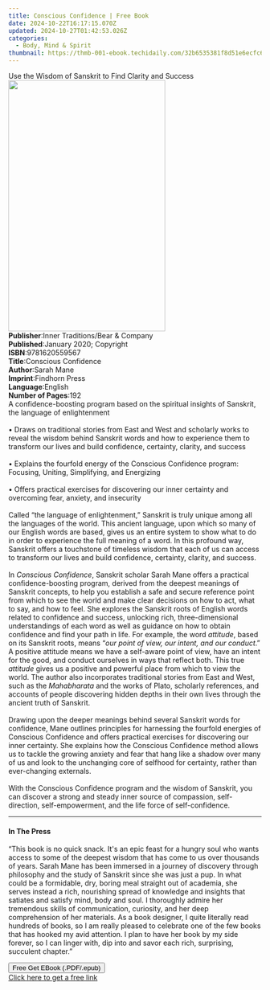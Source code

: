 ```yaml
---
title: Conscious Confidence | Free Book
date: 2024-10-22T16:17:15.070Z
updated: 2024-10-27T01:42:53.026Z
categories:
  - Body, Mind & Spirit
thumbnail: https://thmb-001-ebook.techidaily.com/32b6535381f8d51e6ecfc62755595fa9c9c3fa1a32a3cb2a05b60d8c4873fb8b.jpg
---
```

<main id="book-container">
  <div class="flex flex-col">
    <div class="book-brief flex-1 py-6 px-4 sm:p-6 md:py-10 md:px-8">
      <!-- brief-->
      <div class="book-brief-main">
        Use the Wisdom of Sanskrit to Find Clarity and Success
      </div>
    </div>
    <div
      class="book-meta-info flex-1 grid gap-4 col-start-1 col-end-3 row-start-1 sm:mb-6 sm:grid-cols-4 lg:gap-6 lg:col-start-2 lg:row-end-6 lg:row-span-6 lg:mb-0"
    >
      <div
        class="book-meta-info-left place-content-center mt-4 p-4 text-sm leading-6 col-start-2 col-span-2 dark:text-slate-400"
      >
        <img
          class="w-full h-500 object-cover rounded-lg sm:h-255 sm:col-span-2 lg:col-span-full"
          src="https://img-001-ebook.techidaily.com/3ab4d2f49ea7136103bdbace63b9041615170cdde5c98f480078f50a855ce8d3.jpg"
          alt=""
          width="312"
          height="500"
        />
      </div>
      <div
        class="book-meta-info-right mt-2 col-start-1 row-start-2 col-span-3 self-center"
      >
        <!-- meta data  -->
        <div class="flex flex-col px-4 md:px-8">
          <div class="flex-1">
            <strong>Publisher</strong>:<span class="px-2"
              >Inner Traditions/Bear &amp; Company</span
            >
          </div>
          <div class="flex-1">
            <strong>Published</strong>:<span class="px-2"
              >January 2020; Copyright</span
            >
          </div>
          <div class="flex-1">
            <strong>ISBN</strong>:<span class="px-2">9781620559567</span>
          </div>
          <div class="flex-1">
            <strong>Title</strong>:<span class="px-2"
              >Conscious Confidence</span
            >
          </div>
          <div class="flex-1">
            <strong>Author</strong>:<span class="px-2">Sarah Mane</span>
          </div>
          <div class="flex-1">
            <strong>Imprint</strong>:<span class="px-2">Findhorn Press</span>
          </div>
          <div class="flex-1">
            <strong>Language</strong>:<span class="px-2">English</span>
          </div>
          <div class="flex-1">
            <strong>Number of Pages</strong>:<span class="px-2">192</span>
          </div>
        </div>
      </div>
    </div>
    <div class="book-description flex-1 py-6 px-4 sm:p-6 md:py-10 md:px-8">
      <div class="book-description-main">
        <div accordion-content="" id="description">
          A confidence-boosting program based on the spiritual insights of
          Sanskrit, the language of enlightenment <br /><br />• Draws on
          traditional stories from East and West and scholarly works to reveal
          the wisdom behind Sanskrit words and how to experience them to
          transform our lives and build confidence, certainty, clarity, and
          success <br /><br />• Explains the fourfold energy of the Conscious
          Confidence program: Focusing, Uniting, Simplifying, and Energizing
          <br /><br />• Offers practical exercises for discovering our inner
          certainty and overcoming fear, anxiety, and insecurity
          <br /><br />Called “the language of enlightenment,” Sanskrit is truly
          unique among all the languages of the world. This ancient language,
          upon which so many of our English words are based, gives us an entire
          system to show what to do in order to experience the full meaning of a
          word. In this profound way, Sanskrit offers a touchstone of timeless
          wisdom that each of us can access to transform our lives and build
          confidence, certainty, clarity, and success. <br /><br />In
          <i>Conscious Confidence</i>, Sanskrit scholar Sarah Mane offers a
          practical confidence-boosting program, derived from the deepest
          meanings of Sanskrit concepts, to help you establish a safe and secure
          reference point from which to see the world and make clear decisions
          on how to act, what to say, and how to feel. She explores the Sanskrit
          roots of English words related to confidence and success, unlocking
          rich, three-dimensional understandings of each word as well as
          guidance on how to obtain confidence and find your path in life. For
          example, the word <i>attitude</i>, based on its Sanskrit roots, means
          “<i>our point of view, our intent, and our conduct</i>.” A positive
          attitude means we have a self-aware point of view, have an intent for
          the good, and conduct ourselves in ways that reflect both. This true
          <i>attitude</i> gives us a positive and powerful place from which to
          view the world. The author also incorporates traditional stories from
          East and West, such as the <i>Mahabharata</i> and the works of Plato,
          scholarly references, and accounts of people discovering hidden depths
          in their own lives through the ancient truth of Sanskrit.
          <br /><br />Drawing upon the deeper meanings behind several Sanskrit
          words for confidence, Mane outlines principles for harnessing the
          fourfold energies of Conscious Confidence and offers practical
          exercises for discovering our inner certainty. She explains how the
          Conscious Confidence method allows us to tackle the growing anxiety
          and fear that hang like a shadow over many of us and look to the
          unchanging core of selfhood for certainty, rather than ever-changing
          externals. <br /><br />With the Conscious Confidence program and the
          wisdom of Sanskrit, you can discover a strong and steady inner source
          of compassion, self-direction, self-empowerment, and the life force of
          self-confidence.
        </div>
        <div class="accordion-fader"></div>
      </div>
    </div>
    <div class="book-excerpts flex-1 py-6 px-4 sm:p-6 md:py-10 md:px-8">
      <!-- excerpts-->
      <div class="book-excerpts-main">
        <hr />
        <h4 class="placeholder placeholder-heading">
          <span>In The Press</span>
        </h4>
        <p>
          “This book is no quick snack. It's an epic feast for a hungry soul who
          wants access to some of the deepest wisdom that has come to us over
          thousands of years. Sarah Mane has been immersed in a journey of
          discovery through philosophy and the study of Sanskrit since she was
          just a pup. In what could be a formidable, dry, boring meal straight
          out of academia, she serves instead a rich, nourishing spread of
          knowledge and insights that satiates and satisfy mind, body and soul.
          I thoroughly admire her tremendous skills of communication, curiosity,
          and her deep comprehension of her materials. As a book designer, I
          quite literally read hundreds of books, so I am really pleased to
          celebrate one of the few books that has hooked my avid attention. I
          plan to have her book by my side forever, so I can linger with, dip
          into and savor each rich, surprising, succulent chapter.”
        </p>
      </div>
    </div>
    <div
      class="book-about-author flex-1 py-6 px-4 sm:p-6 md:py-10 md:px-8"
    ></div>
    <div class="book-free-get flex-1 py-6 px-4 sm:p-6 md:py-10 md:px-8">
      <button
        id="btn-free-get"
        class="bg-blue-500 hover:bg-blue-700 text-white font-bold py-2 px-4 rounded"
      >
        Free Get EBook (.PDF/.epub)
      </button>
      <div id="countdown-display" class="px-2 text-lg mt-2"></div>
      <a
        id="free-link"
        class="hidden bg-blue-500 hover:bg-blue-700 text-white font-bold py-2 px-4 rounded"
        href="https://www.ebooks.com/en-us/book/209676666/conscious-confidence/sarah-mane/"
        target="_blank"
        >Click here to get a free link</a
      >
    </div>
    <script>
      let countdownTime = 0;
      let countdownInterval = null;
      document
        .getElementById('btn-free-get')
        .addEventListener('click', startCountdown);
      function startCountdown() {
        countdownTime = new Date().getTime() + 60000 * 3;
        countdownInterval = setInterval(updateCountdown, 1000);
        document.getElementById('btn-free-get').disabled = true;
        document
          .getElementById('btn-free-get')
          .classList.add('bg-gray-500', 'cursor-not-allowed');
      }
      function updateCountdown() {
        let currentTime = new Date().getTime();
        let timeLeft = countdownTime - currentTime;
        let secondsLeft = Math.floor(timeLeft / 1000);
        document.getElementById('countdown-display').innerHTML =
          `Remaining time: ${secondsLeft} seconds.`;
        if (secondsLeft <= 0) {
          clearInterval(countdownInterval);
          document.getElementById('btn-free-get').classList.add('hidden');
          document.getElementById('free-link').classList.remove('hidden');
          document.getElementById('countdown-display').innerHTML = '';
        }
      }
    </script>
  </div>
</main>

<ins class="adsbygoogle"
      style="display:block"
      data-ad-client="ca-pub-7571918770474297"
      data-ad-slot="8358498916"
      data-ad-format="auto"
      data-full-width-responsive="true"></ins>
    
